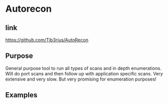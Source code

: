 # Autorecon
## link
https://github.com/Tib3rius/AutoRecon
## Purpose
General purpose tool to run all types of scans and in depth enumerations.  Will do port scans and then follow up with application specific scans.  Very extensive and very slow.  But very promising for enumeration purposes!

## Examples

